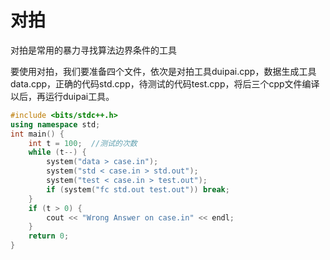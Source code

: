 # 对拍

对拍是常用的暴力寻找算法边界条件的工具

要使用对拍，我们要准备四个文件，依次是对拍工具duipai.cpp，数据生成工具data.cpp，正确的代码std.cpp，待测试的代码test.cpp，将后三个cpp文件编译以后，再运行duipai工具。

```c++
#include <bits/stdc++.h>
using namespace std;
int main() {
    int t = 100;  //测试的次数
    while (t--) {
        system("data > case.in");
        system("std < case.in > std.out");
        system("test < case.in > test.out");
        if (system("fc std.out test.out")) break;
    }
    if (t > 0) {
        cout << "Wrong Answer on case.in" << endl;
    }
    return 0;
}
```